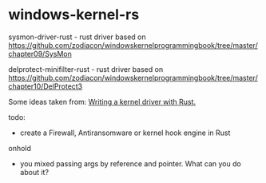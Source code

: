# windows-kernel-rs

sysmon-driver-rust - rust driver based on https://github.com/zodiacon/windowskernelprogrammingbook/tree/master/chapter09/SysMon

delprotect-minifilter-rust - rust driver based on https://github.com/zodiacon/windowskernelprogrammingbook/tree/master/chapter10/DelProtect3

Some ideas taken from:  [Writing a kernel driver with Rust.](https://not-matthias.github.io/kernel-driver-with-rust/)

todo:
- create a Firewall, Antiransomware or kernel hook engine in Rust

onhold
- you mixed passing args by reference and pointer. What can you do about it?
